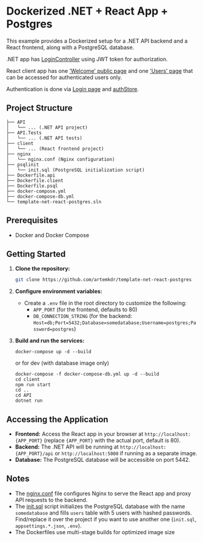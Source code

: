 # Dockerized .NET + React App + Postgres

This example provides a Dockerized setup for a .NET API backend and a React frontend, along with a PostgreSQL database.

.NET app has [LoginController](API/Controllers/LoginController.cs) using JWT token for authorization.

React client app has one ['Welcome' public page](client/src//pages/Welcome.tsx) and one ['Users' page](client/src/pages/UsersPage.tsx) that can be accessed for authenticated users only.

Authentication is done via [Login page](client/src/pages/Login.tsx) and [authStore](client/src/stores/authStore.ts).

## Project Structure
```
├── API
│   └── ... (.NET API project)
├── API.Tests
│   └── ... (.NET API tests)
├── client
│   └── ... (React frontend project)
├── nginx
│   └── nginx.conf (Nginx configuration)
├── psqlinit
│   └── init.sql (PostgreSQL initialization script)
├── Dockerfile.api
├── Dockerfile.client
├── Dockerfile.psql
├── docker-compose.yml
├── docker-compose-db.yml
└── template-net-react-postgres.sln

```

## Prerequisites

- Docker and Docker Compose

## Getting Started

1. **Clone the repository:**

   ```bash
   git clone https://github.com/artemkdr/template-net-react-postgres   
   ```
2. **Configure environment variables:**
    * Create a `.env` file in the root directory to customize the following:
        * `APP_PORT` (for the frontend, defaults to 80)
        * `DB_CONNECTION_STRING` (for the backend: `Host=db;Port=5432;Database=somedatabase;Username=postgres;Password=postgres`)

3. **Build and run the services:**
    ```
    docker-compose up -d --build
    ```
    or for dev (with database image only)
    ```
    docker-compose -f docker-compose-db.yml up -d --build
    cd client    
    npm run start
    cd ..
    cd API
    dotnet run
    ```

## Accessing the Application
* **Frontend:** Access the React app in your browser at `http://localhost:{APP_PORT}` (replace `{APP_PORT}` with the actual port, default is 80).
* **Backend:** The .NET API will be running at `http://localhost:{APP_PORT}/api` or `http://localhost:5000` if running as a separate image.
* **Database:** The PostgreSQL database will be accessible on port 5442.

## Notes
* The [nginx.conf](nginx/nginx.conf) file configures Nginx to serve the React app and proxy API requests to the backend.
* The [init.sql](psqlinit/init.sql) script initializes the PostgreSQL database with the name `somedatabase` and fills `users` table with 5 users with hashed passwords. Find/replace it over the project if you want to use another one (`init.sql`, `appsettings.*.json`, `.env`).
* The Dockerfiles use multi-stage builds for optimized image size
